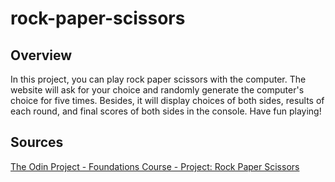 # rock-paper-scissors

## Overview

In this project, you can play rock paper scissors with the computer. The website will ask for your choice and randomly generate the computer's choice for five times. Besides, it will display choices of both sides, results of each round, and final scores of both sides in the console. Have fun playing!

## Sources

[The Odin Project - Foundations Course - Project: Rock Paper Scissors](https://www.theodinproject.com/lessons/foundations-rock-paper-scissors)